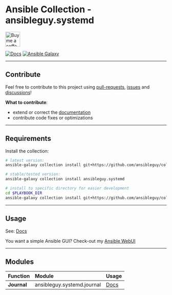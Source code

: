 # Ansible Collection - ansibleguy.systemd

<a href='https://ko-fi.com/ansible0guy' target='_blank'><img height='35' style='border:0px;height:46px;' src='https://az743702.vo.msecnd.net/cdn/kofi3.png?v=0' border='0' alt='Buy me a coffee' />

<!-- [![Lint Test Status](https://badges.ansibleguy.net/systemd.collection.lint.svg)](https://github.com/ansibleguy/collection_systemd/blob/latest/scripts/lint.sh) -->

[![Docs](https://readthedocs.org/projects/systemd_ansible/badge/?version=latest&style=flat)](https://systemd.ansibleguy.net)
[![Ansible Galaxy](https://badges.ansibleguy.net/galaxy.badge.svg)](https://galaxy.ansible.com/ui/repo/published/ansibleguy/systemd)

----

## Contribute

Feel free to contribute to this project using [pull-requests](https://github.com/ansibleguy/collection_systemd/pulls), [issues](https://github.com/ansibleguy/collection_systemd/issues) and [discussions](https://github.com/ansibleguy/collection_systemd/discussions)!

**What to contribute**:

* extend or correct the [documentation](https://github.com/ansibleguy/collection_systemd/blob/latest/docs)
* contribute code fixes or optimizations

----

## Requirements

Install the collection:

```bash
# latest version:
ansible-galaxy collection install git+https://github.com/ansibleguy/collection_systemd.git

# stable/tested version:
ansible-galaxy collection install ansibleguy.systemd

# install to specific directory for easier development
cd $PLAYBOOK_DIR
ansible-galaxy collection install git+https://github.com/ansibleguy/collection_systemd.git -p ./collections
```

----

## Usage

See: [Docs](https://systemd.ansibleguy.net)

You want a simple Ansible GUI? Check-out my [Ansible WebUI](https://github.com/ansibleguy/webui)

----

## Modules


| Function    | Module                     | Usage                                                                     |
|:------------|:---------------------------|:----------------------------------------------------------------------|
| **Journal** | ansibleguy.systemd.journal | [Docs](https://systemd.ansibleguy.net/en/latest/modules/journal.html) |
